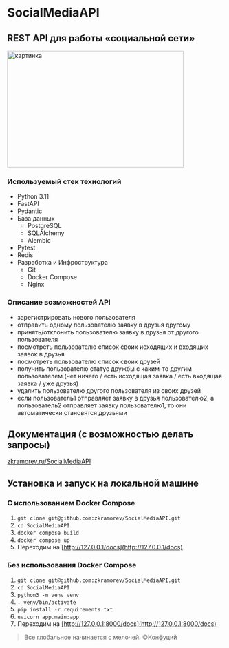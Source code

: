 # SocialMediaAPI
## REST API для работы «социальной сети»
<image src="https://graphicsland.ru/wp-content/uploads/social_icons_circle_color.png" alt="картинка" width="410" height="270">

### Используемый стек технологий
* Python 3.11
* FastAPI
* Pydantic
* База данных
    + PostgreSQL
    + SQLAlchemy
    + Alembic
* Pytest
* Redis
* Разработка и Инфроструктура
    + Git
    + Docker Compose
    + Nginx

### Описание возможностей API
- зарегистрировать нового пользователя
- отправить одному пользователю заявку в друзья другому
- принять/отклонить пользователю заявку в друзья от другого
пользователя
- посмотреть пользователю список своих исходящих и входящих заявок
в друзья
- посмотреть пользователю список своих друзей
- получить пользователю статус дружбы с каким-то другим
пользователем (нет ничего / есть исходящая заявка / есть входящая
заявка / уже друзья)
- удалить пользователю другого пользователя из своих друзей
- если пользователь1 отправляет заявку в друзья пользователю2, а
пользователь2 отправляет заявку пользователю1, то они автоматически
становятся друзьями

## Документация (с возможностью делать запросы)
[zkramorev.ru/SocialMediaAPI](http://zkramorev.ru/SocialMediaAPI)
## Установка и запуск на локальной машине
### **С** использованием Docker Compose
1. ```git clone git@github.com:zkramorev/SocialMediaAPI.git```
2. ```cd SocialMediaAPI```
3. ```docker compose build```
4. ```docker compose up```
5. Переходим на [http://127.0.0.1/docs](http://127.0.0.1/docs) 
### **Без** использования Docker Compose
1. ```git clone git@github.com:zkramorev/SocialMediaAPI.git```
2. ```cd SocialMediaAPI```
3. ```python3 -m venv venv ```
4. ```. venv/bin/activate```
5. ```pip install -r requirements.txt```
6. ```uvicorn app.main:app```
7. Переходим на [http://127.0.0.1:8000/docs](http://127.0.0.1:8000/docs)


>Все глобальное начинается с мелочей.
>©Конфуций